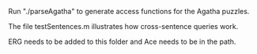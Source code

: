 Run "./parseAgatha" to generate access functions for the Agatha puzzles.

The file testSentences.m illustrates how cross-sentence queries work.

ERG needs to be added to this folder and Ace needs to be in the path.
